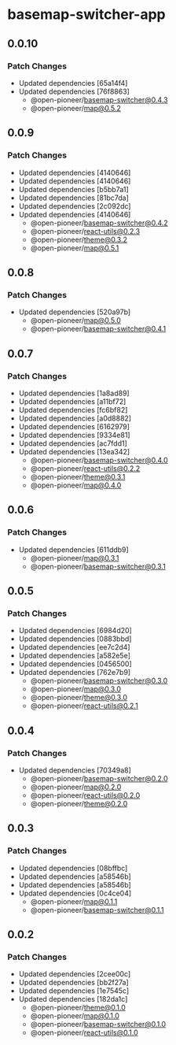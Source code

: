 # basemap-switcher-app

## 0.0.10

### Patch Changes

-   Updated dependencies [65a14f4]
-   Updated dependencies [76f8863]
    -   @open-pioneer/basemap-switcher@0.4.3
    -   @open-pioneer/map@0.5.2

## 0.0.9

### Patch Changes

-   Updated dependencies [4140646]
-   Updated dependencies [4140646]
-   Updated dependencies [b5bb7a1]
-   Updated dependencies [81bc7da]
-   Updated dependencies [2c092dc]
-   Updated dependencies [4140646]
    -   @open-pioneer/basemap-switcher@0.4.2
    -   @open-pioneer/react-utils@0.2.3
    -   @open-pioneer/theme@0.3.2
    -   @open-pioneer/map@0.5.1

## 0.0.8

### Patch Changes

-   Updated dependencies [520a97b]
    -   @open-pioneer/map@0.5.0
    -   @open-pioneer/basemap-switcher@0.4.1

## 0.0.7

### Patch Changes

-   Updated dependencies [1a8ad89]
-   Updated dependencies [a11bf72]
-   Updated dependencies [fc6bf82]
-   Updated dependencies [a0d8882]
-   Updated dependencies [6162979]
-   Updated dependencies [9334e81]
-   Updated dependencies [ac7fdd1]
-   Updated dependencies [13ea342]
    -   @open-pioneer/basemap-switcher@0.4.0
    -   @open-pioneer/react-utils@0.2.2
    -   @open-pioneer/theme@0.3.1
    -   @open-pioneer/map@0.4.0

## 0.0.6

### Patch Changes

-   Updated dependencies [611ddb9]
    -   @open-pioneer/map@0.3.1
    -   @open-pioneer/basemap-switcher@0.3.1

## 0.0.5

### Patch Changes

-   Updated dependencies [6984d20]
-   Updated dependencies [0883bbd]
-   Updated dependencies [ee7c2d4]
-   Updated dependencies [a582e5e]
-   Updated dependencies [0456500]
-   Updated dependencies [762e7b9]
    -   @open-pioneer/basemap-switcher@0.3.0
    -   @open-pioneer/map@0.3.0
    -   @open-pioneer/theme@0.3.0
    -   @open-pioneer/react-utils@0.2.1

## 0.0.4

### Patch Changes

-   Updated dependencies [70349a8]
    -   @open-pioneer/basemap-switcher@0.2.0
    -   @open-pioneer/map@0.2.0
    -   @open-pioneer/react-utils@0.2.0
    -   @open-pioneer/theme@0.2.0

## 0.0.3

### Patch Changes

-   Updated dependencies [08bffbc]
-   Updated dependencies [a58546b]
-   Updated dependencies [a58546b]
-   Updated dependencies [0c4ce04]
    -   @open-pioneer/map@0.1.1
    -   @open-pioneer/basemap-switcher@0.1.1

## 0.0.2

### Patch Changes

-   Updated dependencies [2cee00c]
-   Updated dependencies [bb2f27a]
-   Updated dependencies [1e7545c]
-   Updated dependencies [182da1c]
    -   @open-pioneer/theme@0.1.0
    -   @open-pioneer/map@0.1.0
    -   @open-pioneer/basemap-switcher@0.1.0
    -   @open-pioneer/react-utils@0.1.0
